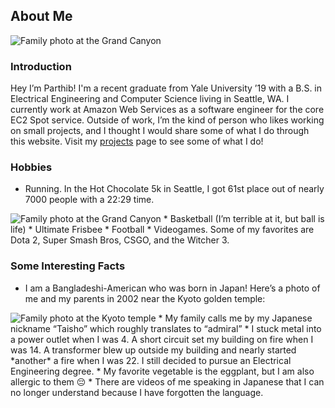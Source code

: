 ## About Me
<img src="../familyPhoto.jpg" alt="Family photo at the Grand Canyon" id="aboutImage"/>

### Introduction
Hey I’m Parthib! I'm a recent graduate from Yale University ’19 with a B.S. in Electrical Engineering and Computer Science living in Seattle, WA. I currently work at Amazon Web Services as a software engineer for the core EC2 Spot service. Outside of work, I’m the kind of person who likes working on small projects, and I thought I would share some of what I do through this website. Visit my [projects](/projects) page to see some of what I do!

### Hobbies
* Running. In the Hot Chocolate 5k in Seattle, I got 61st place out of nearly 7000 people with a 22:29 time.
<img src="../running.jpg" alt="Family photo at the Grand Canyon" id="smallImage"/>
* Basketball (I’m terrible at it, but ball is life)
* Ultimate Frisbee
* Football
* Videogames. Some of my favorites are Dota 2, Super Smash Bros, CSGO, and the Witcher 3.

### Some Interesting Facts
* I am a Bangladeshi-American who was born in Japan! Here’s a photo of me and my parents in 2002 near the Kyoto golden temple:
<img src="../kyoto.jpg" alt="Family photo at the Kyoto temple" id="medImage"/>
* My family calls me by my Japanese nickname “Taisho” which roughly translates to “admiral”
* I stuck metal into a power outlet when I was 4. A short circuit set my building on fire when I was 14. A transformer blew up outside my building and nearly started *another* a fire when I was 22. I still decided to pursue an Electrical Engineering degree.
* My favorite vegetable is the eggplant, but I am also allergic to them 😔
* There are videos of me speaking in Japanese that I can no longer understand because I have forgotten the language.
